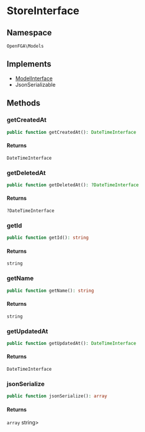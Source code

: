 # StoreInterface


## Namespace
`OpenFGA\Models`

## Implements
* [ModelInterface](Models/ModelInterface.md)
* JsonSerializable

## Methods
### getCreatedAt

```php
public function getCreatedAt(): DateTimeInterface
```



#### Returns
`DateTimeInterface` 

### getDeletedAt

```php
public function getDeletedAt(): ?DateTimeInterface
```



#### Returns
`?DateTimeInterface` 

### getId

```php
public function getId(): string
```



#### Returns
`string` 

### getName

```php
public function getName(): string
```



#### Returns
`string` 

### getUpdatedAt

```php
public function getUpdatedAt(): DateTimeInterface
```



#### Returns
`DateTimeInterface` 

### jsonSerialize

```php
public function jsonSerialize(): array
```



#### Returns
`array` string&gt;

